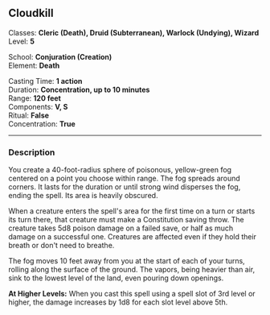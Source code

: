 ## Cloudkill

Classes: **Cleric (Death), Druid (Subterranean), Warlock (Undying), Wizard**  
Level: **5**  

School: **Conjuration (Creation)**  
Element: **Death**  

Casting Time: **1 action**  
Duration: **Concentration, up to 10 minutes**  
Range: **120 feet**  
Components: **V, S**  
Ritual: **False**  
Concentration: **True**  

------

### Description

You create a 40-foot-radius sphere of poisonous, yellow-green fog centered on a point you choose within range. The fog spreads around corners. It lasts for the duration or until strong wind disperses the fog, ending the spell. Its area is heavily obscured.

When a creature enters the spell's area for the first time on a turn or starts its turn there, that creature must make a Constitution saving throw. The creature takes 5d8 poison damage on a failed save, or half as much damage on a successful one. Creatures are affected even if they hold their breath or don't need to breathe.

The fog moves 10 feet away from you at the start of each of your turns, rolling along the surface of the ground. The vapors, being heavier than air, sink to the lowest level of the land, even pouring down openings.

**At Higher Levels:** When you cast this spell using a spell slot of 3rd level or higher, the damage increases by 1d8 for each slot level above 5th.